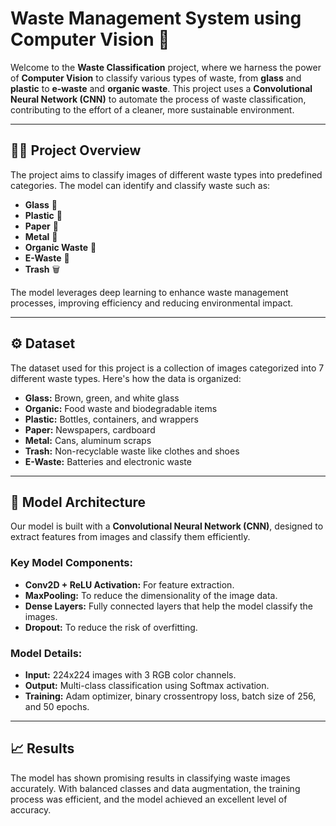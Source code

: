 # Waste Management System using Computer Vision 🌱

Welcome to the **Waste Classification** project, where we harness the power of **Computer Vision** to classify various types of waste, from **glass** and **plastic** to **e-waste** and **organic waste**. This project uses a **Convolutional Neural Network (CNN)** to automate the process of waste classification, contributing to the effort of a cleaner, more sustainable environment.

---

## 🧑‍💻 Project Overview

The project aims to classify images of different waste types into predefined categories. The model can identify and classify waste such as:

- **Glass** 🍾
- **Plastic** 🥤
- **Paper** 📄
- **Metal** 🥫
- **Organic Waste** 🍃
- **E-Waste** 🔋
- **Trash** 🗑️

The model leverages deep learning to enhance waste management processes, improving efficiency and reducing environmental impact.

---

## ⚙️ Dataset

The dataset used for this project is a collection of images categorized into 7 different waste types. Here's how the data is organized:

- **Glass:** Brown, green, and white glass
- **Organic:** Food waste and biodegradable items
- **Plastic:** Bottles, containers, and wrappers
- **Paper:** Newspapers, cardboard
- **Metal:** Cans, aluminum scraps
- **Trash:** Non-recyclable waste like clothes and shoes
- **E-Waste:** Batteries and electronic waste

---

## 🔬 Model Architecture

Our model is built with a **Convolutional Neural Network (CNN)**, designed to extract features from images and classify them efficiently.

### Key Model Components:
- **Conv2D + ReLU Activation:** For feature extraction.
- **MaxPooling:** To reduce the dimensionality of the image data.
- **Dense Layers:** Fully connected layers that help the model classify the images.
- **Dropout:** To reduce the risk of overfitting.

### Model Details:
- **Input:** 224x224 images with 3 RGB color channels.
- **Output:** Multi-class classification using Softmax activation.
- **Training:** Adam optimizer, binary crossentropy loss, batch size of 256, and 50 epochs.

---

## 📈 Results

The model has shown promising results in classifying waste images accurately. With balanced classes and data augmentation, the training process was efficient, and the model achieved an excellent level of accuracy.

